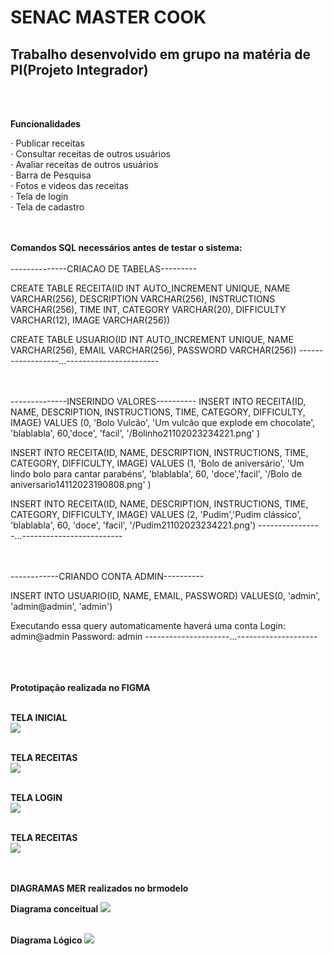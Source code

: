 # <h1>SENAC MASTER COOK</h1>
<h2>Trabalho desenvolvido em grupo na matéria de PI(Projeto Integrador)</h2><br><br>

<strong>Funcionalidades</strong><br>

⋅ Publicar receitas<br>
⋅ Consultar receitas de outros usuários<br>
⋅ Avaliar receitas de outros usuários<br>
⋅ Barra de Pesquisa<br>
⋅ Fotos e videos das receitas<br>
⋅ Tela de login<br>
⋅ Tela de cadastro<br><br><br>




<strong>Comandos SQL necessários antes de testar o sistema:</strong><br><br>
--------------CRIACAO DE TABELAS---------

CREATE TABLE RECEITA(ID INT AUTO_INCREMENT UNIQUE, NAME VARCHAR(256), DESCRIPTION VARCHAR(256), INSTRUCTIONS VARCHAR(256), TIME INT, CATEGORY VARCHAR(20), DIFFICULTY VARCHAR(12), IMAGE VARCHAR(256))

CREATE TABLE USUARIO(ID INT AUTO_INCREMENT UNIQUE, NAME VARCHAR(256), EMAIL VARCHAR(256), PASSWORD VARCHAR(256))
------------------...-----------------------
<br><br><br>



--------------INSERINDO VALORES----------
INSERT INTO RECEITA(ID, NAME, DESCRIPTION, INSTRUCTIONS, TIME, CATEGORY, DIFFICULTY, IMAGE) VALUES (0, 'Bolo Vulcão', 'Um vulcão que explode em chocolate', 'blablabla', 60,'doce', 'facil', '/Bolinho21102023234221.png' )

INSERT INTO RECEITA(ID, NAME, DESCRIPTION, INSTRUCTIONS, TIME, CATEGORY, DIFFICULTY, IMAGE) VALUES (1, 'Bolo de aniversário', 'Um lindo bolo para cantar parabéns', 'blablabla', 60, 'doce','facil', '/Bolo de aniversario14112023190808.png' )

INSERT INTO RECEITA(ID, NAME, DESCRIPTION, INSTRUCTIONS, TIME, CATEGORY, DIFFICULTY, IMAGE) VALUES (2, 'Pudim','Pudim clássico', 'blablabla', 60, 'doce', 'facil', '/Pudim21102023234221.png')
----------------...-------------------------
<br><br><br>



------------CRIANDO CONTA ADMIN----------

INSERT INTO USUARIO(ID, NAME, EMAIL, PASSWORD) VALUES(0, 'admin', 'admin@admin', 'admin')


Executando essa query automaticamente haverá uma conta
Login: admin@admin
Password: admin
---------------------...--------------------
<br><br><br><br>

<strong> Prototipação realizada no FIGMA </strong><br><br>

<strong> TELA INICIAL </strong><br>
<img src="/public/Imagens do protótipo/TelaInicial.png"><br><br>

<strong> TELA RECEITAS </strong><br>
<img src="/public/Imagens do protótipo/TelaReceita.png"><br><br>

<strong> TELA LOGIN </strong><br>
<img src="/public/Imagens do protótipo/TelaLogin.png"><br><br>

<strong> TELA RECEITAS </strong><br>
<img src="/public/Imagens do protótipo/TelaCadastro.png"><br><br><br>

<strong> DIAGRAMAS MER realizados no brmodelo</strong><br>

<strong> Diagrama conceitual </strong>
<img src="/public/Imagens do protótipo/DiagramaConceitual.png"><br><br>

<strong> Diagrama Lógico </strong>
<img src="/public/Imagens do protótipo/DiagramaLogico.png"><br><br>
